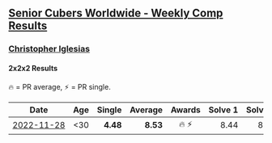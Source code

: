 <style>table {white-space: nowrap;}</style>
<link rel="stylesheet" type="text/css" href="/scw-comp/css/flags.css" />

## [Senior Cubers Worldwide - Weekly Comp Results](/scw-comp/results/)
### [Christopher Iglesias](README.md)

#### 2x2x2 Results

<span style="white-space: nowrap;">🔥 = PR average</span>, <span style="white-space: nowrap;">⚡ = PR single</span>.

| Date | Age | Single | Average | Awards | Solve 1 | Solve 2 | Solve 3 | Solve 4 | Solve 5 | Video |
| :--: | :--: | --: | --: | :--: | --: | --: | --: | --: | --: | :-- |
| [2022-11-28](../../results/2022-11-28/222.md) | <30 | **4.48** | **8.53** | 🔥 ⚡ | 8.44 | 8.06 | 9.09 | 10.20 | **4.48** | [Desktop](https://www.facebook.com/events/1541409726309933/permalink/1551930641924508) / [Mobile](https://m.facebook.com/events/1541409726309933?view=permalink&id=1551930641924508) |


<!-- Global site tag (gtag.js) - Google Analytics -->
<script async src="https://www.googletagmanager.com/gtag/js?id=UA-86348435-3"></script>
<script>window.dataLayer = window.dataLayer || []; function gtag() {dataLayer.push(arguments);} gtag('js', new Date()); gtag('config', 'UA-86348435-3');</script>
